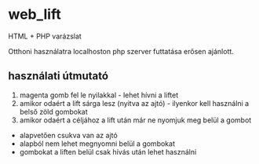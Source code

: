 # web_lift
HTML + PHP varázslat

Otthoni használatra localhoston php szerver futtatása erősen ajánlott.

## használati útmutató

1. magenta gomb fel le nyilakkal - lehet hívni a liftet
2. amikor odaért a lift sárga lesz (nyitva az ajtó) - ilyenkor kell használni a belső zöld gombokat
3. amikor odaért a céljához a lift után már ne nyomjuk meg belül a gombot

- alapvetően csukva van az ajtó
- alapból nem lehet megnyomni belül a gombokat
- gombokat a liften belül csak hívás után lehet használni
